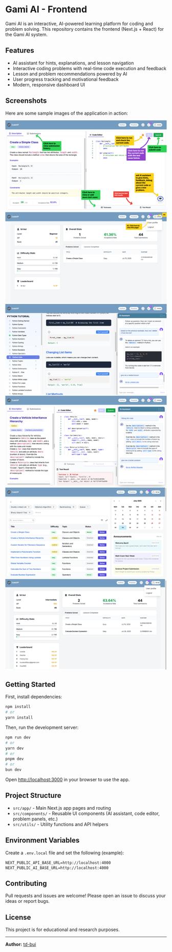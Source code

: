 # Gami AI - Frontend

Gami AI is an interactive, AI-powered learning platform for coding and problem solving. This repository contains the frontend (Next.js + React) for the Gami AI system.

## Features

- AI assistant for hints, explanations, and lesson navigation
- Interactive coding problems with real-time code execution and feedback
- Lesson and problem recommendations powered by AI
- User progress tracking and motivational feedback
- Modern, responsive dashboard UI

## Screenshots

Here are some sample images of the application in action:

![Gami AI Screenshot 1](public/sample_images/CodeXP-mh%20(3).png)
![Gami AI Screenshot 2](public/sample_images/CodeXP-mh%20(5).png)
![Gami AI Screenshot 3](public/sample_images/CodeXP-mh%20(6).png)
![Gami AI Screenshot 4](public/sample_images/CodeXP-mh%20(7).png)
![Gami AI Screenshot 5](public/sample_images/CodeXP-mh%20(8).png)
![Gami AI Screenshot 6](public/sample_images/CodeXP-mh%20(9).png)

## Getting Started

First, install dependencies:

```bash
npm install
# or
yarn install
```

Then, run the development server:

```bash
npm run dev
# or
yarn dev
# or
pnpm dev
# or
bun dev
```

Open [http://localhost:3000](http://localhost:3000) in your browser to use the app.

## Project Structure

- `src/app/` - Main Next.js app pages and routing
- `src/components/` - Reusable UI components (AI assistant, code editor, problem panels, etc.)
- `src/utils/` - Utility functions and API helpers

## Environment Variables

Create a `.env.local` file and set the following (example):

```
NEXT_PUBLIC_API_BASE_URL=http://localhost:4000
NEXT_PUBLIC_AI_BASE_URL=http://localhost:4000
```

## Contributing

Pull requests and issues are welcome! Please open an issue to discuss your ideas or report bugs.

## License

This project is for educational and research purposes.

---

**Author:** [td-bui](https://github.com/td-bui)